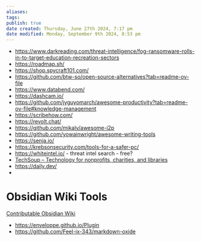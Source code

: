 ```yaml
---
aliases: 
tags: 
publish: true
date created: Thursday, June 27th 2024, 7:17 pm
date modified: Monday, September 9th 2024, 8:53 pm
---
```


- https://www.darkreading.com/threat-intelligence/fog-ransomware-rolls-in-to-target-education-recreation-sectors
- https://roadmap.sh/
- https://shop.spycraft101.com/
- https://github.com/btw-so/open-source-alternatives?tab=readme-ov-file
- https://www.databend.com/
- https://dashcam.io/
- https://github.com/jyguyomarch/awesome-productivity?tab=readme-ov-file#knowledge-management
- https://scribehow.com/
- https://revolt.chat/
- https://github.com/mikalv/awesome-i2p
- https://github.com/yowainwright/awesome-writing-tools
- https://senja.io/
- https://krebsonsecurity.com/tools-for-a-safer-pc/
- https://whiteintel.io/ - threat intel search - free?
- [TechSoup – Technology for nonprofits, charities, and libraries](https://www.techsoup.org/)
- https://daily.dev/
- 

# Obsidian Wiki Tools

[Contributable Obsidian Wiki](../📁%2009%20-%20My%20Obsidian%20Stack/Contributable%20Obsidian%20Wiki/Contributable%20Obsidian%20Wiki.md) 

- https://enveloppe.github.io/Plugin
- https://github.com/Feel-ix-343/markdown-oxide